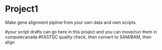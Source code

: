 # Project1
Make gene alignment pipline from your own data and own scripts

#your script drafts can go here in this project and you can move/run them in computecanada
#FASTQC quality check, then convert to SAM/BAM, then align 
